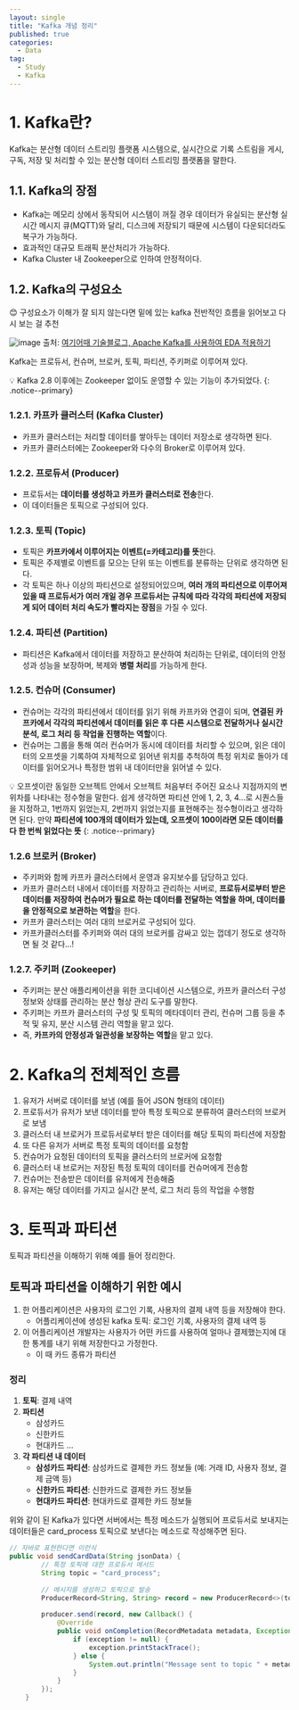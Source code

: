 ```yaml
---
layout: single
title: "Kafka 개념 정리"
published: true
categories:
  - Data
tag:
  - Study
  - Kafka
---
```


# 1. Kafka란?

Kafka는 분산형 데이터 스트리밍 플랫폼 시스템으로, 실시간으로 기록 스트림을 게시, 구독, 저장 및 처리할 수 있는 분산형 데이터 스트리밍 플랫폼을 말한다.  

## 1.1. Kafka의 장점

- Kafka는 메모리 상에서 동작되어 시스템이 꺼질 경우 데이터가 유실되는 분산형 실시간 메시지 큐(MQTT)와 달리, 디스크에 저장되기 때문에 시스템이 다운되더라도 복구가 가능하다.
- 효과적인 대규모 트래픽 분산처리가 가능하다.
- Kafka Cluster 내 Zookeeper으로 인하여 안정적이다.

## 1.2. Kafka의 구성요소

😊 구성요소가 이해가 잘 되지 않는다면 밑에 있는 kafka 전반적인 흐름을 읽어보고 다시 보는 걸 추천 

![image](https://github.com/user-attachments/assets/0f2a98d5-ac11-48d0-89b5-ba8c7dee74f9)
출처: [여기어때 기술블로그, Apache Kafka를 사용하여 EDA 적용하기](https://techblog.gccompany.co.kr/apache-kafka%EB%A5%BC-%EC%82%AC%EC%9A%A9%ED%95%98%EC%97%AC-eda-%EC%A0%81%EC%9A%A9%ED%95%98%EA%B8%B0-bf263c79efd0)

Kafka는 프로듀서, 컨슈머, 브로커, 토픽, 파티션, 주키퍼로 이루어져 있다.

💡 Kafka 2.8 이후에는 Zookeeper 없이도 운영할 수 있는 기능이 추가되었다.
{: .notice--primary}


### **1.2.1. 카프카 클러스터 (Kafka Cluster)**

- 카프카 클러스터는 처리할 데이터를 쌓아두는 데이터 저장소로 생각하면 된다.
- 카프카 클러스터에는 Zookeeper와 다수의 Broker로 이루어져 있다.

### **1.2.2. 프로듀서 (Producer)**

- 프로듀서는 **데이터를 생성하고 카프카 클러스터로 전송**한다.
- 이 데이터들은 토픽으로 구성되어 있다.

### **1.2.3. 토픽 (Topic)**

- 토픽은 **카프카에서 이루어지는 이벤트(=카테고리)를 뜻**한다.
- 토픽은 주제별로 이벤트를 모으는 단위 또는 이벤트를 분류하는 단위로 생각하면 된다.
- 각 토픽은 하나 이상의 파티션으로 설정되어있으며, **여러 개의 파티션으로 이루어져 있을 때 프로듀서가 여러 개일 경우 프로듀서는 규칙에 따라 각각의 파티션에 저장되게 되어 데이터 처리 속도가 빨라지는 장점**을 가질 수 있다.

### **1.2.4. 파티션 (Partition)**

- 파티션은 Kafka에서 데이터를 저장하고 분산하여 처리하는 단위로, 데이터의 안정성과 성능을 보장하며, 복제와 **병렬 처리**를 가능하게 한다.

### **1.2.5. 컨슈머 (Consumer)**

- 컨슈머는 각각의 파티션에서 데이터를 읽기 위해 카프카와 연결이 되며, **연결된 카프카에서 각각의 파티션에서 데이터를 읽은 후 다른 시스템으로 전달하거나 실시간 분석, 로그 처리 등 작업을 진행하는 역할**이다.
- 컨슈머는 그룹을 통해 여러 컨슈머가 동시에 데이터를 처리할 수 있으며, 읽은 데이터의 오프셋을 기록하여 자체적으로 읽어낸 위치를 추척하여 특정 위치로 돌아가 데이터를 읽어오거나 특정한 범위 내 데이터만을 읽어낼 수 있다.

💡 오프셋이란 동일한 오브젝트 안에서 오브젝트 처음부터 주어진 요소나 지점까지의 변위차를 나타내는 정수형을 말한다.
쉽게 생각하면 파티션 안에 1, 2, 3, 4…로 시퀀스들을 지정하고, 1번까지 읽었는지, 2번까지 읽었는지를 표현해주는 정수형이라고 생각하면 된다.
만약 **파티션에 100개의 데이터가 있는데, 오프셋이 100이라면 모든 데이터를 다 한 번씩 읽었다는 뜻**
{: .notice--primary}

### **1.2.6 브로커 (Broker)**

- 주키퍼와 함께 카프카 클러스터에서 운영과 유지보수를 담당하고 있다.
- 카프카 클러스터 내에서 데이터를 저장하고 관리하는 서버로, **프로듀서로부터 받은 데이터를 저장하여 컨슈머가 필요로 하는 데이터를 전달하는 역할을 하며, 데이터를을 안정적으로 보관하는 역할**을 한다.
- 카프카 클러스터는 여러 대의 브로커로 구성되어 있다.
- 카프카클러스터를 주키퍼와 여러 대의 브로커를 감싸고 있는 껍데기 정도로 생각하면 될 것 같다…!

### **1.2.7. 주키퍼 (Zookeeper)**

- 주키퍼는 분산 애플리케이션을 위한 코디네이션 시스템으로, 카프카 클러스터 구성정보와 상태를 관리하는 분산 형상 관리 도구를 말한다.
- 주키퍼는 카프카 클러스터의 구성 및 토픽의 메타데이터 관리, 컨슈머 그룹 등을 추적 및 유지, 분산 시스템 관리 역할을 맡고 있다.
- 즉, **카프카의 안정성과 일관성을 보장하는 역할**을 맡고 있다.

# 2. Kafka의 전체적인 흐름

1. 유저가 서버로 데이터를 보냄 (예를 들어 JSON 형태의 데이터)
2. 프로듀서가 유저가 보낸 데이터를 받아 특정 토픽으로 분류하여 클러스터의 브로커로 보냄
3. 클러스터 내 브로커가 프로듀서로부터 받은 데이터를 해당 토픽의 파티션에 저장함
4. 또 다른 유저가 서버로 특정 토픽의 데이터를 요청함
5. 컨슈머가 요청된 데이터의 토픽을 클러스터의 브로커에 요청함
6. 클러스터 내 브로커는 저장된 특정 토픽의 데이터를 컨슈머에게 전송함
7. 컨슈머는 전송받은 데이터를 유저에게 전송해줌
8. 유저는 해당 데이터를 가지고 실시간 분석, 로그 처리 등의 작업을 수행함

# 3. 토픽과 파티션

토픽과 파티션을 이해하기 위해 예를 들어 정리한다.

## 토픽과 파티션을 이해하기 위한 예시

1. 한 어플리케이션은 사용자의 로그인 기록, 사용자의 결제 내역 등을 저장해야 한다.
    - 어플리케이션에 생성된 kafka 토픽: 로그인 기록, 사용자의 결제 내역 등
2. 이 어플리케이션 개발자는 사용자가 어떤 카드를 사용하여 얼마나 결제했는지에 대한 통계를 내기 위해 저장한다고 가정한다.
    - 이 때 카드 종류가 파티션

### **정리**

1. **토픽**: 결제 내역
2. **파티션**
    - 삼성카드
    - 신한카드
    - 현대카드 …
3. **각 파티션 내 데이터**
    - **삼성카드 파티션**: 삼성카드로 결제한 카드 정보들 (예: 거래 ID, 사용자 정보, 결제 금액 등)
    - **신한카드 파티션**: 신한카드로 결제한 카드 정보들
    - **현대카드 파티션**: 현대카드로 결제한 카드 정보들

위와 같이 된 Kafka가 있다면 서버에서는 특정 메소드가 실행되어 프로듀서로 보내지는 데이터들은 card_process 토픽으로 보낸다는 메소드로 작성해주면 된다.

```java
// 자바로 표현한다면 이런식
public void sendCardData(String jsonData) {
        // 특정 토픽에 대한 프로듀서 메서드
        String topic = "card_process";
        
        // 메시지를 생성하고 토픽으로 발송
        ProducerRecord<String, String> record = new ProducerRecord<>(topic, jsonData);
        
        producer.send(record, new Callback() {
            @Override
            public void onCompletion(RecordMetadata metadata, Exception exception) {
                if (exception != null) {
                    exception.printStackTrace();
                } else {
                    System.out.println("Message sent to topic " + metadata.topic() + " partition " + metadata.partition());
                }
            }
        });
    }
```
